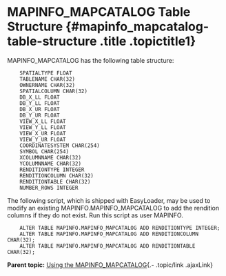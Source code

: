MAPINFO\_MAPCATALOG Table Structure {#mapinfo_mapcatalog-table-structure .title .topictitle1}
===================================

<div class="body conbody">

MAPINFO\_MAPCATALOG has the following table structure:

<div class="p">

``` {.pre}
    SPATIALTYPE FLOAT
    TABLENAME CHAR(32)
    OWNERNAME CHAR(32)
    SPATIALCOLUMN CHAR(32)
    DB_X_LL FLOAT
    DB_Y_LL FLOAT
    DB_X_UR FLOAT
    DB_Y_UR FLOAT
    VIEW_X_LL FLOAT
    VIEW_Y_LL FLOAT
    VIEW_X_UR FLOAT
    VIEW_Y_UR FLOAT
    COORDINATESYSTEM CHAR(254)
    SYMBOL CHAR(254)
    XCOLUMNNAME CHAR(32)
    YCOLUMNNAME CHAR(32)
    RENDITIONTYPE INTEGER
    RENDITIONCOLUMN CHAR(32)
    RENDITIONTABLE CHAR(32)
    NUMBER_ROWS INTEGER
```

</div>

The following script, which is shipped with EasyLoader, may be used to modify an existing MAPINFO.MAPINFO\_MAPCATALOG to add the rendition columns if they do not exist. Run this script as user MAPINFO.

<div class="p">

``` {.pre}
    ALTER TABLE MAPINFO.MAPINFO_MAPCATALOG ADD RENDITIONTYPE INTEGER;
    ALTER TABLE MAPINFO.MAPINFO_MAPCATALOG ADD RENDITIONCOLUMN CHAR(32);
    ALTER TABLE MAPINFO.MAPINFO_MAPCATALOG ADD RENDITIONTABLE CHAR(32);
```

</div>

</div>

<div class="related-links" functx="http://www.functx.com">

<div class="related-links-title">

</div>

<div class="familylinks">

<div class="parentlink">

**Parent topic:** [Using the MAPINFO\_MAPCATALOG](contents/../contents/usingmapcatalog.html){.- .topic/link .ajaxLink}

</div>

</div>

</div>
